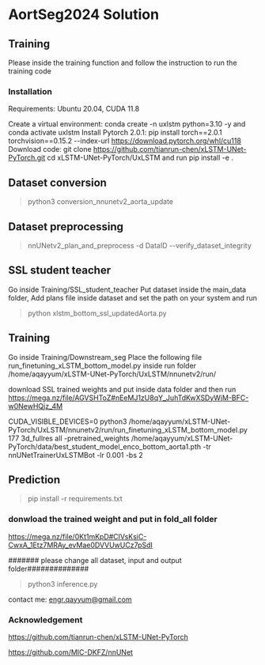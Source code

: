 # AortSeg2024 Solution

## Training
Please inside the training function and follow the instruction to run the training code
### Installation
Requirements: Ubuntu 20.04, CUDA 11.8

Create a virtual environment: conda create -n uxlstm python=3.10 -y and conda activate uxlstm 
Install Pytorch 2.0.1: pip install torch==2.0.1 torchvision==0.15.2 --index-url https://download.pytorch.org/whl/cu118
Download code: git clone https://github.com/tianrun-chen/xLSTM-UNet-PyTorch.git
cd xLSTM-UNet-PyTorch/UxLSTM and run pip install -e .

## Dataset conversion

> python3 conversion_nnunetv2_aorta_update

## Dataset preprocessing

> nnUNetv2_plan_and_preprocess -d DataID --verify_dataset_integrity

## SSL student teacher
Go inside Training/SSL_student_teacher
Put dataset inside the main_data folder,
Add plans file inside dataset and set the path on your system and run

> python xlstm_bottom_ssl_updatedAorta.py


## Training 

Go inside Training/Downstream_seg
Place the following file run_finetuning_xLSTM_bottom_model.py inside run folder /home/aqayyum/xLSTM-UNet-PyTorch/UxLSTM/nnunetv2/run/

download SSL trained weights and put inside data folder and then run
https://mega.nz/file/AGVSHToZ#nEeMJ1zU8qY_JuhTdKwXSDyWjM-BFC-w0NewHQjz_4M

CUDA_VISIBLE_DEVICES=0 python3 /home/aqayyum/xLSTM-UNet-PyTorch/UxLSTM/nnunetv2/run/run_finetuning_xLSTM_bottom_model.py 177 3d_fullres all -pretrained_weights /home/aqayyum/xLSTM-UNet-PyTorch/data/best_student_model_enco_bottom_aorta1.pth -tr nnUNetTrainerUxLSTMBot -lr 0.001 -bs 2

##  Prediction

> pip install -r requirements.txt

### donwload the trained weight and put in fold_all folder
https://mega.nz/file/0Kt1mKpD#CIVsKsiC-CwxA_1Etz7MRAy_evMae0DVVUwUCz7pSdI

####### please change all dataset, input and output folder##############

> python3 inference.py

contact me: engr.qayyum@gmail.com

### Acknowledgement
https://github.com/tianrun-chen/xLSTM-UNet-PyTorch

https://github.com/MIC-DKFZ/nnUNet
